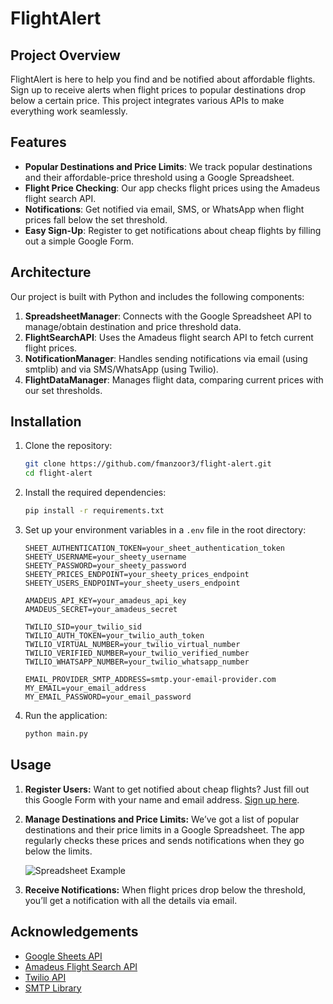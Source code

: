 # FlightAlert

## Project Overview
FlightAlert is here to help you find and be notified about affordable flights. Sign up to receive alerts when flight prices to popular destinations drop below a certain price. This project integrates various APIs to make everything work seamlessly.

## Features
- **Popular Destinations and Price Limits**: We track popular destinations and their affordable-price threshold using a Google Spreadsheet.
- **Flight Price Checking**: Our app checks flight prices using the Amadeus flight search API.
- **Notifications**: Get notified via email, SMS, or WhatsApp when flight prices fall below the set threshold.
- **Easy Sign-Up**: Register to get notifications about cheap flights by filling out a simple Google Form.

## Architecture
Our project is built with Python and includes the following components:

1. **SpreadsheetManager**: Connects with the Google Spreadsheet API to manage/obtain destination and price threshold data.
2. **FlightSearchAPI**: Uses the Amadeus flight search API to fetch current flight prices.
3. **NotificationManager**: Handles sending notifications via email (using smtplib) and via SMS/WhatsApp (using Twilio).
4. **FlightDataManager**: Manages flight data, comparing current prices with our set thresholds.

## Installation

1. Clone the repository: 
    ```bash
    git clone https://github.com/fmanzoor3/flight-alert.git
    cd flight-alert
    ```

2. Install the required dependencies: 
    ```bash
    pip install -r requirements.txt
    ```

3. Set up your environment variables in a `.env` file in the root directory:
    ```plaintext
    SHEET_AUTHENTICATION_TOKEN=your_sheet_authentication_token
    SHEETY_USERNAME=your_sheety_username
    SHEETY_PASSWORD=your_sheety_password
    SHEETY_PRICES_ENDPOINT=your_sheety_prices_endpoint
    SHEETY_USERS_ENDPOINT=your_sheety_users_endpoint

    AMADEUS_API_KEY=your_amadeus_api_key
    AMADEUS_SECRET=your_amadeus_secret

    TWILIO_SID=your_twilio_sid
    TWILIO_AUTH_TOKEN=your_twilio_auth_token
    TWILIO_VIRTUAL_NUMBER=your_twilio_virtual_number
    TWILIO_VERIFIED_NUMBER=your_twilio_verified_number
    TWILIO_WHATSAPP_NUMBER=your_twilio_whatsapp_number

    EMAIL_PROVIDER_SMTP_ADDRESS=smtp.your-email-provider.com
    MY_EMAIL=your_email_address
    MY_EMAIL_PASSWORD=your_email_password
    ```

4. Run the application: 
    ```bash
    python main.py
    ```

## Usage

1. **Register Users:** Want to get notified about cheap flights? Just fill out this Google Form with your name and email address. [Sign up here](https://docs.google.com/forms/d/e/1FAIpQLSdcf9XQDRiVge1LFUbGzEqsGe1TifiLMvEL46yM5-DV_6mYaw/viewform?usp=sf_link).

2. **Manage Destinations and Price Limits:** We’ve got a list of popular destinations and their price limits in a Google Spreadsheet. The app regularly checks these prices and sends notifications when they go below the limits.

   ![Spreadsheet Example](screenshots/spreadsheet.pngscreenshots/spreadsheet.png)

3. **Receive Notifications:** When flight prices drop below the threshold, you’ll get a notification with all the details via email.

## Acknowledgements

- [Google Sheets API](https://developers.google.com/sheets/api)
- [Amadeus Flight Search API](https://developers.amadeus.com)
- [Twilio API](https://www.twilio.com/docs/usage/api)
- [SMTP Library](https://docs.python.org/3/library/smtplib.html)
